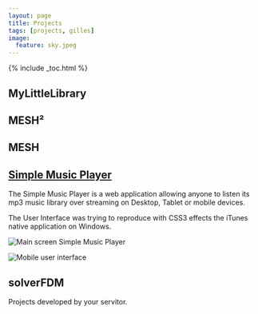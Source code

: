 ```yaml
---
layout: page
title: Projects
tags: [projects, gilles]
image:
  feature: sky.jpeg
---
```


{% include _toc.html %}

## MyLittleLibrary

## MESH²

## MESH

## [Simple Music Player](https://plus.google.com/photos/114351935390356891334/albums/5872394486051032769)

The Simple Music Player is a web application allowing anyone to listen its mp3 music library over streaming on Desktop, Tablet or mobile devices.

The User Interface was trying to reproduce with CSS3 effects the iTunes native application on Windows.

![Main screen Simple Music Player](https://lh3.googleusercontent.com/IXqHaVgR98i3Y8elK7Z2S1JXuW1c5bPHnaLe9mASGoZD97R3rIBRb2s9U9fzqiNKStP7=w1366-h768-rw-no)

![Mobile user interface](https://lh3.googleusercontent.com/57ro2eqyobEMaSgl5CpdrHcTr76fo-HJNjWpfJ-pNKqOSybatYs_gPkcot__l9Gx7Aer=w1366-h768-rw-no)

## solverFDM

Projects developed by your servitor.